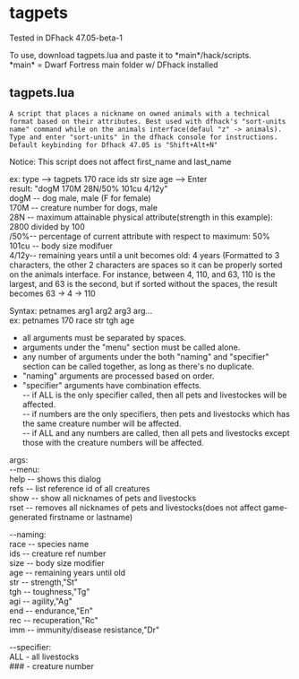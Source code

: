 # tagpets
Tested in DFhack 47.05-beta-1 

To use, download tagpets.lua and paste it to \*main\*/hack/scripts.  
\*main\* = Dwarf Fortress main folder w/ DFhack installed  

tagpets.lua  
---------
	A script that places a nickname on owned animals with a technical format based on their attributes. Best used with dfhack's "sort-units name" command while on the animals interface(defaul "z" -> animals). Type and enter "sort-units" in the dfhack console for instructions. Default keybinding for Dfhack 47.05 is "Shift+Alt+N"  
Notice: This script does not affect first_name and last_name  

ex: type --> tagpets 170 race ids str size age --> Enter  
 result: "dogM 170M 28N/50% 101cu   4/12y"  
	dogM -- dog male, male (F for female)  
	170M -- creature number for dogs, male  
	28N -- maximum attainable physical attribute(strength in this example): 2800 divided by 100  
	/50%-- percentage of current attribute with respect to maximum: 50%  
	101cu -- body size modifuer  
	  4/12y-- remaining years until a unit becomes old: 4 years (Formatted to 3 characters, the other 2 characters are spaces so it can be properly sorted on the animals interface. For instance, between 4, 110, and 63, 110 is the largest, and 63 is the second, but if sorted without the spaces, the result becomes 63 -> 4 -> 110

Syntax:
petnames arg1 arg2 arg3 arg...  
ex: petnames 170 race str tgh age  

* all arguments must be separated by spaces.  
* arguments under the "menu" section must be called alone.  
* any number of arguments under the both "naming" and "specifier" section can be called together, as long as there's no duplicate.  
* "naming" arguments are processed based on order.  
* "specifier" arguments have combination effects.  
-- if ALL is the only specifier called, then all pets and livestockes will be affected.  
-- if numbers are the only specifiers, then pets and livestocks which has the same creature number will be affected.  
-- if ALL and any numbers are called, then all pets and livestocks except those with the creature numbers will be affected.  

args:  
--menu:  
	help -- shows this dialog  
	refs -- list reference id of all creatures  
	show -- show all nicknames of pets and livestocks  
	rset -- removes all nicknames of pets and livestocks(does not affect game-generated firstname or lastname)  

--naming:  
	race -- species name  
	ids -- creature ref number  
	size -- body size modifier  
	age -- remaining years until old  
	str -- strength,"St"  
	tgh -- toughness,"Tg"  
	agi -- agility,"Ag"  
	end -- endurance,"En"  
	rec -- recuperation,"Rc"  
	imm -- immunity/disease resistance,"Dr"  

--specifier:  
	ALL - all livestocks  
	### - creature number  
